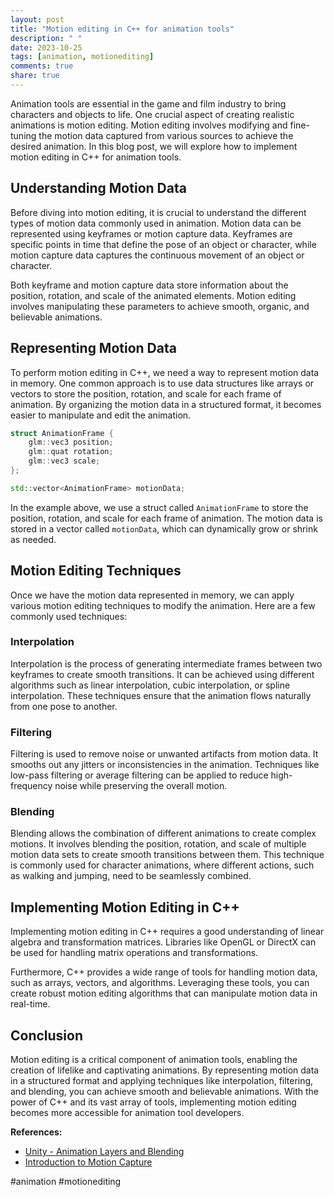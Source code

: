```yaml
---
layout: post
title: "Motion editing in C++ for animation tools"
description: " "
date: 2023-10-25
tags: [animation, motionediting]
comments: true
share: true
---
```


Animation tools are essential in the game and film industry to bring characters and objects to life. One crucial aspect of creating realistic animations is motion editing. Motion editing involves modifying and fine-tuning the motion data captured from various sources to achieve the desired animation. In this blog post, we will explore how to implement motion editing in C++ for animation tools.

## Understanding Motion Data

Before diving into motion editing, it is crucial to understand the different types of motion data commonly used in animation. Motion data can be represented using keyframes or motion capture data. Keyframes are specific points in time that define the pose of an object or character, while motion capture data captures the continuous movement of an object or character.

Both keyframe and motion capture data store information about the position, rotation, and scale of the animated elements. Motion editing involves manipulating these parameters to achieve smooth, organic, and believable animations.

## Representing Motion Data

To perform motion editing in C++, we need a way to represent motion data in memory. One common approach is to use data structures like arrays or vectors to store the position, rotation, and scale for each frame of animation. By organizing the motion data in a structured format, it becomes easier to manipulate and edit the animation.

```cpp
struct AnimationFrame {
    glm::vec3 position;
    glm::quat rotation;
    glm::vec3 scale;
};

std::vector<AnimationFrame> motionData;
```

In the example above, we use a struct called `AnimationFrame` to store the position, rotation, and scale for each frame of animation. The motion data is stored in a vector called `motionData`, which can dynamically grow or shrink as needed.

## Motion Editing Techniques

Once we have the motion data represented in memory, we can apply various motion editing techniques to modify the animation. Here are a few commonly used techniques:

### Interpolation

Interpolation is the process of generating intermediate frames between two keyframes to create smooth transitions. It can be achieved using different algorithms such as linear interpolation, cubic interpolation, or spline interpolation. These techniques ensure that the animation flows naturally from one pose to another.

### Filtering

Filtering is used to remove noise or unwanted artifacts from motion data. It smooths out any jitters or inconsistencies in the animation. Techniques like low-pass filtering or average filtering can be applied to reduce high-frequency noise while preserving the overall motion.

### Blending

Blending allows the combination of different animations to create complex motions. It involves blending the position, rotation, and scale of multiple motion data sets to create smooth transitions between them. This technique is commonly used for character animations, where different actions, such as walking and jumping, need to be seamlessly combined.

## Implementing Motion Editing in C++

Implementing motion editing in C++ requires a good understanding of linear algebra and transformation matrices. Libraries like OpenGL or DirectX can be used for handling matrix operations and transformations.

Furthermore, C++ provides a wide range of tools for handling motion data, such as arrays, vectors, and algorithms. Leveraging these tools, you can create robust motion editing algorithms that can manipulate motion data in real-time.

## Conclusion

Motion editing is a critical component of animation tools, enabling the creation of lifelike and captivating animations. By representing motion data in a structured format and applying techniques like interpolation, filtering, and blending, you can achieve smooth and believable animations. With the power of C++ and its vast array of tools, implementing motion editing becomes more accessible for animation tool developers.

**References:**

- [Unity - Animation Layers and Blending](https://docs.unity3d.com/Manual/AnimationLayers.html)
- [Introduction to Motion Capture](https://www.gamasutra.com/blogs/KinmanChan/20140331/214549/Introduction_to_Motion_Capture.php)

#animation #motionediting